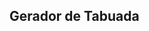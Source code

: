 ## Gerador de Tabuada



<!-- Este projeto consiste em um gerador de tabuadas, uma ferramenta concebida para calcular automaticamente as tabuadas associadas a qualquer número inserido. A finalidade primordial dessa aplicação é facilitar a prática e o aprendizado das operações de multiplicação, fornecendo uma resposta imediata e precisa ao usuário. Ao interagir com o programa, o usuário tem a capacidade de inserir qualquer número de sua escolha, e o sistema, por sua vez, produzirá a tabuada correspondente, exibindo os resultados de multiplicação de forma organizada e legível.
<br>
Essa funcionalidade se destina a tornar o processo de memorização das tabuadas mais eficiente e envolvente, proporcionando uma abordagem interativa e prática para estudantes e entusiastas da matemática. O projeto visa contribuir para o aprimoramento das habilidades de cálculo e raciocínio lógico, promovendo uma compreensão mais profunda dos princípios fundamentais da multiplicação.
<br>
Além disso, a interface do gerador de tabuadas foi projetada de maneira intuitiva e amigável, permitindo uma fácil navegação e interação. O sistema busca promover a acessibilidade, tornando a aprendizagem das tabuadas acessível a usuários de diferentes níveis de familiaridade com a matemática.
<br>
Em síntese, este projeto oferece uma abordagem prática e eficaz para a prática das tabuadas, com o intuito de tornar o aprendizado da multiplicação mais dinâmico e envolvente.-->
